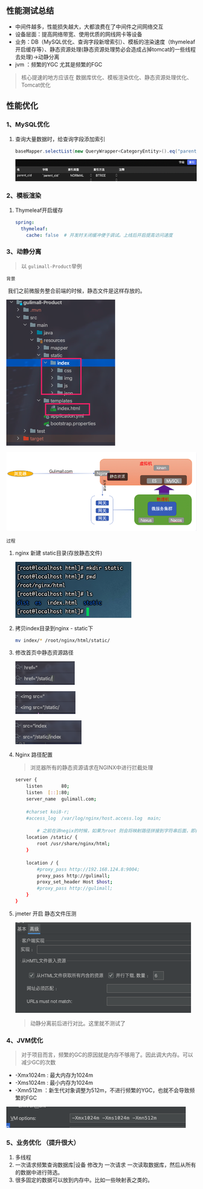 ## 性能测试总结

* 中间件越多，性能损失越大，大都浪费在了中间件之间网络交互
* 设备层面：提高网络带宽、使用优质的网线网卡等设备
* 业务：DB（MySQL优化、查询字段新增索引）、模板的渲染速度（thymeleaf开启缓存等）、静态资源处理(静态资源处理势必会造成占掉tomcat的一些线程去处理)->动静分离
* jvm ：频繁的YGC 尤其是频繁的FGC 



> 核心提速的地方应该在 数据库优化、模板渲染优化、静态资源处理优化、Tomcat优化





## 性能优化

### 1、MySQL优化

1. 查询大量数据时，给查询字段添加索引

	```java
	baseMapper.selectList(new QueryWrapper<CategoryEntity>().eq("parent_cid", 0));
	```

	![image-20210314231747964](第十一章-性能优化.assets/image-20210314231747964.png)











### 2、模板渲染

1. Thymeleaf开启缓存

	```yaml
	spring:
	  thymeleaf:
	    cache: false  # 开发时关闭缓冲便于调试。上线后开启提高访问速度
	```

	





### 3、动静分离

> 以 `gulimall-Product`举例

`背景`

​	我们之前微服务整合前端的时候，静态文件是这样存放的。

![image-20210315201115350](第十一章-性能优化.assets/image-20210315201115350.png)

![image-20210315202946369](第十一章-性能优化.assets/image-20210315202946369.png)



`过程`

1. nginx 新建 static目录(存放静态文件)

	![image-20210315201610424](第十一章-性能优化.assets/image-20210315201610424.png)

2. 拷贝index目录到nginx - static下

	```bash
	mv index/* /root/nginx/html/static/
	```

3. 修改首页中静态资源路径

	![image-20210315204051231](第十一章-性能优化.assets/image-20210315204051231.png)

	![image-20210315204306697](第十一章-性能优化.assets/image-20210315204306697.png)

	![image-20210315205333562](第十一章-性能优化.assets/image-20210315205333562.png)

4. Nginx 路径配置

	> 浏览器所有的静态资源请求在NGINX中进行拦截处理

	```bash
	server {
	    listen       80;
	    listen  [::]:80;
	    server_name  gulimall.com;
	
	    #charset koi8-r;
	    #access_log  /var/log/nginx/host.access.log  main;
			
			# 之前在讲negix的时候，如果为root 则会将映射路径拼接到字符串后面，即拦截到/static/的路径则跳转到 /usr/share/nginx/html/static下面
	    location /static/ {
	        root /usr/share/nginx/html;
	    }
	
	    location / {
	        #proxy_pass http://192.168.124.8:9004;   
	        proxy_pass http://gulimall;
	        proxy_set_header Host $host;
	        #proxy_pass http://gulimall;
	    }
	}
	```

5. jmeter 开启 静态文件压测

	![image-20210315213229596](第十一章-性能优化.assets/image-20210315213229596.png)

	> 动静分离前后进行对比。这里就不测试了







### 4、JVM优化

> 对于项目而言，频繁的GC的原因就是内存不够用了。因此调大内存。可以减少GC的次数

* -Xmx1024m  : 最大内存为1024m
* -Xms1024m  : 最小内存为1024m
* -Xmn512m   ：新生代对象调整为512m，不进行频繁的YGC，也就不会导致频繁的FGC  

![image-20210315214943829](第十一章-性能优化.assets/image-20210315214943829.png)





### 5、业务优化 （提升很大）

1. 多线程
2. 一次请求频繁查询数据库|设备  修改为   一次请求 一次读取数据库，然后从所有的数据中进行筛选。
3. 很多固定的数据可以放到内存中。比如一些映射表之类的。


